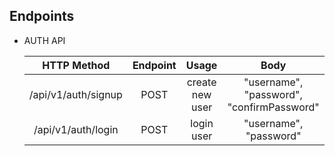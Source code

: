 ## Endpoints

- AUTH API

  |     HTTP Method     | Endpoint |      Usage      |                   Body                    |
  | :-----------------: | :------: | :-------------: | :---------------------------------------: |
  | /api/v1/auth/signup |   POST   | create new user | "username", "password", "confirmPassword" |
  | /api/v1/auth/login  |   POST   |   login user    |          "username", "password"           |
